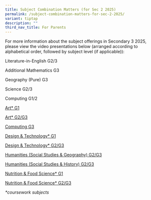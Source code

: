 ```yaml
---
title: Subject Combination Matters (for Sec 2 2025)
permalink: /subject-combination-matters-for-sec-2-2025/
variant: tiptap
description: ""
third_nav_title: For Parents
---
```

<p>For more information about the subject offerings in Secondary 3 2025,
please view the video presentations below (arranged according to alphabetical
order, followed by subject level (if applicable)):</p>
<p></p>
<p>Literature-in-English G2/3</p>
<p>Additional Mathematics G3</p>
<p>Geography (Pure) G3</p>
<p>Science G2/3</p>
<p>Computing G1/2</p>
<p><a href="https://youtu.be/Bq16EV2d-8M" rel="noopener nofollow" target="_blank">Art* G1</a>
</p>
<p><a href="https://youtu.be/P_tsJXXebqQ" rel="noopener nofollow" target="_blank">Art* G2/G3</a>
</p>
<p><a href="https://youtu.be/ot7stZ9MLd0" rel="noopener nofollow" target="_blank">Computing G3</a>
</p>
<p><a href="https://youtu.be/AkSUSbh3J8I" rel="noopener nofollow" target="_blank">Design &amp; Technology* G1</a>
</p>
<p><a href="https://youtu.be/scZkG75IGbA" rel="noopener nofollow" target="_blank">Design &amp; Technology* G2/G3</a>
</p>
<p><a href="https://youtu.be/J_RVKZRJ7ak" rel="noopener nofollow" target="_blank">Humanities (Social Studies &amp; Geography) G2/G3</a>
</p>
<p><a href="https://youtu.be/iDeDHlWEZ7E" rel="noopener nofollow" target="_blank">Humanities (Social Studies &amp; History) G2/G3</a>
</p>
<p><a href="https://youtu.be/pnQU2hj3YjQ" rel="noopener nofollow" target="_blank">Nutrition &amp; Food Science* G1</a>
</p>
<p><a href="https://youtu.be/hMFULmxcPzo" rel="noopener nofollow" target="_blank">Nutrition &amp; Food Science* G2/G3</a>
</p>
<p><em>*coursework subjects</em>
</p>
<p></p>